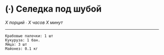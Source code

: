 # (∙) Селедка под шубой

_X порций ∙ X часов X минут_

---

```ingredients
Крабовые палочки: 1 шт
Кукуруза: 1 бан.
Яйца: 3 шт
Майонез: 0.1 кг
```
